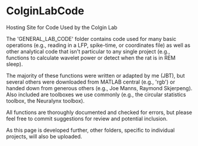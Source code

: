 # ColginLabCode
Hosting Site for Code Used by the Colgin Lab

The 'GENERAL_LAB_CODE' folder contains code used for many basic operations (e.g., reading in a LFP, spike-time, or coordinates file) as well as other analytical code that isn't particular to any single project (e.g., functions to calculate wavelet power or detect when the rat is in REM sleep). 

The majority of these functions were written or adapted by me (JBT), but several others were downloaded from MATLAB central (e.g., 'rgb') or handed down from generous others (e.g., Joe Manns, Raymond Skjerpeng). Also included are toolboxes we use commonly (e.g., the circular statistics toolbox, the Neuralynx toolbox).  

All functions are thoroughly documented and checked for errors, but please feel free to commit suggestions for review and potential inclusion. 

As this page is developed further, other folders, specific to individual projects, will also be uploaded. 
